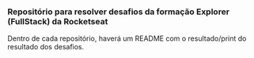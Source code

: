 ### Repositório para resolver desafios da formação Explorer (FullStack) da Rocketseat
Dentro de cada repositório, haverá um README com o resultado/print do resultado dos desafios.
